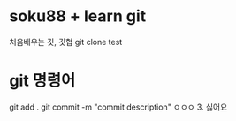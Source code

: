 # soku88 + learn git

처음배우는 깃, 깃헙
git clone test

# git 명령어

git add .
git commit -m "commit description"
ㅇㅇㅇ 3. 싫어요
